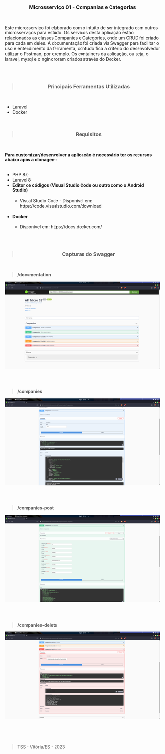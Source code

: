 <h3 align="center">Microsserviço 01 - Companias e Categorias</h3>
<br>

<p>
Este microsserviço foi elaborado com o intuito de ser integrado com outros microsserviços para estudo. Os serviços desta aplicação estão relacionados as classes Companies e Categories, onde um CRUD foi criado para cada um deles. A documentação foi criada via Swagger para facilitar o uso e entendimento da ferramenta, contudo fica a critério do desenvolvedor utilizar o Postman, por exemplo. Os containers da aplicação, ou seja, o laravel, mysql e o nginx foram criados através do Docker.
<p>

<br><br>

><h3 align="center">Principais Ferramentas Utilizadas</h3>
<br>

<ul>
    <li>Laravel</li>
    <li>Docker</li>
</ul>
<br>

><h3 align="center">Requisitos</h3>
<br>

<p>
<b>Para customizar/desenvolver a aplicação é necessário ter os recursos abaixo após a clonagem:</b>
<br><br>
<ul>
    <li>PHP 8.0</li>
    <li>Laravel 8</li>
    <li>
        <b>Editor de códigos (Visual Studio Code ou outro como o Android Studio)</b>
        <ul><br>
            <li>Visual Studio Code - Disponível em: https://code.visualstudio.com/download</li>
        </ul>  
    </li>
    <br>
    <li>
        <b>Docker</b>
        <ul><br>
            <li>Disponível em: https://docs.docker.com/</li>
        </ul>  
    </li>
    <br>
</ul>

<p><br>

><h3 align="center">Capturas do Swagger</h3>
<br>

><b>/documentation</b><br>

![Screenshot](https://github.com/Tarcisio-Souto/micro-01/blob/main/capturas/documentation.png)

<br><br>

><b>/companies</b><br>

![Screenshot](https://github.com/Tarcisio-Souto/micro-01/blob/main/capturas/companies-list.png)

<br><br>

><b>/companies-post</b><br>

![Screenshot](https://github.com/Tarcisio-Souto/micro-01/blob/main/capturas/companies-post.png)

<br><br>

><b>/companies-delete</b><br>

![Screenshot](https://github.com/Tarcisio-Souto/micro-01/blob/main/capturas/companies-delete.png)

<br><br><br>

><p>TSS - Vitória/ES - 2023</p>
